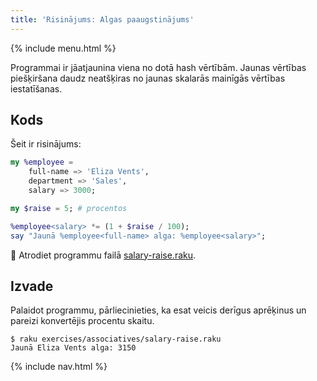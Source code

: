 ```yaml
---
title: 'Risinājums: Algas paaugstinājums'
---
```


{% include menu.html %}

Programmai ir jāatjaunina viena no dotā hash vērtībām. Jaunas vērtības piešķiršana daudz neatšķiras no jaunas skalarās mainīgās vērtības iestatīšanas.

## Kods

Šeit ir risinājums:

```raku
my %employee =
    full-name => 'Eliza Vents',
    department => 'Sales',
    salary => 3000;

my $raise = 5; # procentos

%employee<salary> *= (1 + $raise / 100);
say "Jaunā %employee<full-name> alga: %employee<salary>";
```

🦋 Atrodiet programmu failā [salary-raise.raku](https://github.com/ash/raku-course/blob/master/exercises/associatives/salary-raise.raku).

## Izvade

Palaidot programmu, pārliecinieties, ka esat veicis derīgus aprēķinus un pareizi konvertējis procentu skaitu.

```console
$ raku exercises/associatives/salary-raise.raku
Jaunā Eliza Vents alga: 3150
```

{% include nav.html %}